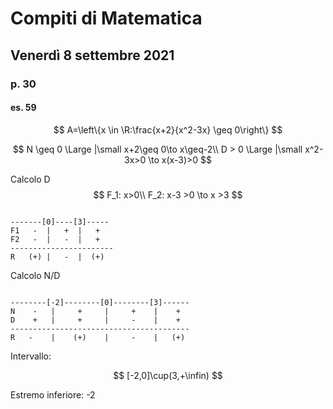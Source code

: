 # Compiti di Matematica 
## Venerdì 8 settembre 2021

### p. 30
#### es. 59
$$
A=\left\{x \in \R:\frac{x+2}{x^2-3x} \geq 0\right\}
$$


$$
N \geq 0 \Large |\small  x+2\geq 0\to x\geq-2\\
D > 0 \Large |\small  x^2-3x>0 \to x(x-3)>0 
$$

Calcolo D
$$
F_1: x>0\\
F_2: x-3 >0 \to x >3
$$
```

-------[0]----[3]-----
F1   -  |   +  |   +
F2   -  |   -  |   +
-----------------------
R   (+) |   -  |  (+)
```


Calcolo N/D

```

--------[-2]--------[0]--------[3]------
N    -   |     +     |     +    |    +
D    +   |     +     |     -    |    +
----------------------------------------
R   -    |    (+)    |     -    |   (+) 
```


Intervallo:

$$
[-2,0]\cup(3,+\infin)
$$

Estremo inferiore: -2

<!--stackedit_data:
eyJoaXN0b3J5IjpbMjExNzM5NzU3NCwxMTEyMDE2NTRdfQ==
-->